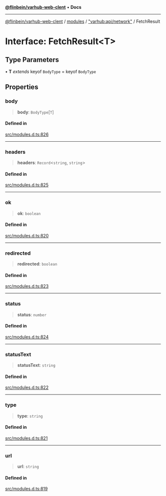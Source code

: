 [**@flinbein/varhub-web-clent**](../../../../README.md) • **Docs**

***

[@flinbein/varhub-web-clent](../../../../modules.md) / [modules](../../../README.md) / ["varhub:api/network"](../README.md) / FetchResult

# Interface: FetchResult\<T\>

## Type Parameters

• **T** *extends* keyof `BodyType` = keyof `BodyType`

## Properties

### body

> **body**: `BodyType`\[`T`\]

#### Defined in

[src/modules.d.ts:826](https://github.com/flinbein/varhub-web-client/blob/b4c6fcf02a5379525d4b3a67611612cbdf92318f/src/modules.d.ts#L826)

***

### headers

> **headers**: `Record`\<`string`, `string`\>

#### Defined in

[src/modules.d.ts:825](https://github.com/flinbein/varhub-web-client/blob/b4c6fcf02a5379525d4b3a67611612cbdf92318f/src/modules.d.ts#L825)

***

### ok

> **ok**: `boolean`

#### Defined in

[src/modules.d.ts:820](https://github.com/flinbein/varhub-web-client/blob/b4c6fcf02a5379525d4b3a67611612cbdf92318f/src/modules.d.ts#L820)

***

### redirected

> **redirected**: `boolean`

#### Defined in

[src/modules.d.ts:823](https://github.com/flinbein/varhub-web-client/blob/b4c6fcf02a5379525d4b3a67611612cbdf92318f/src/modules.d.ts#L823)

***

### status

> **status**: `number`

#### Defined in

[src/modules.d.ts:824](https://github.com/flinbein/varhub-web-client/blob/b4c6fcf02a5379525d4b3a67611612cbdf92318f/src/modules.d.ts#L824)

***

### statusText

> **statusText**: `string`

#### Defined in

[src/modules.d.ts:822](https://github.com/flinbein/varhub-web-client/blob/b4c6fcf02a5379525d4b3a67611612cbdf92318f/src/modules.d.ts#L822)

***

### type

> **type**: `string`

#### Defined in

[src/modules.d.ts:821](https://github.com/flinbein/varhub-web-client/blob/b4c6fcf02a5379525d4b3a67611612cbdf92318f/src/modules.d.ts#L821)

***

### url

> **url**: `string`

#### Defined in

[src/modules.d.ts:819](https://github.com/flinbein/varhub-web-client/blob/b4c6fcf02a5379525d4b3a67611612cbdf92318f/src/modules.d.ts#L819)
